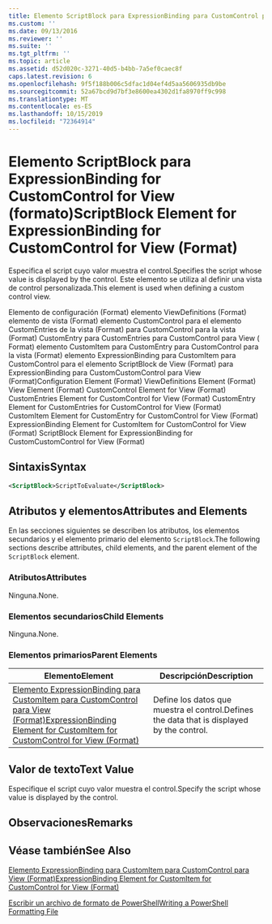 ```yaml
---
title: Elemento ScriptBlock para ExpressionBinding para CustomControl para View (Format) | Microsoft Docs
ms.custom: ''
ms.date: 09/13/2016
ms.reviewer: ''
ms.suite: ''
ms.tgt_pltfrm: ''
ms.topic: article
ms.assetid: d52d020c-3271-40d5-b4bb-7a5ef0caec8f
caps.latest.revision: 6
ms.openlocfilehash: 9f5f188b006c5dfac1d04ef4d5aa5606935db9be
ms.sourcegitcommit: 52a67bcd9d7bf3e8600ea4302d1fa8970ff9c998
ms.translationtype: MT
ms.contentlocale: es-ES
ms.lasthandoff: 10/15/2019
ms.locfileid: "72364914"
---
```

# <a name="scriptblock-element-for-expressionbinding-for-customcontrol-for-view-format"></a><span data-ttu-id="94128-102">Elemento ScriptBlock para ExpressionBinding for CustomControl for View (formato)</span><span class="sxs-lookup"><span data-stu-id="94128-102">ScriptBlock Element for ExpressionBinding for CustomControl for View (Format)</span></span>

<span data-ttu-id="94128-103">Especifica el script cuyo valor muestra el control.</span><span class="sxs-lookup"><span data-stu-id="94128-103">Specifies the script whose value is displayed by the control.</span></span> <span data-ttu-id="94128-104">Este elemento se utiliza al definir una vista de control personalizada.</span><span class="sxs-lookup"><span data-stu-id="94128-104">This element is used when defining a custom control view.</span></span>

<span data-ttu-id="94128-105">Elemento de configuración (Format) elemento ViewDefinitions (Format) elemento de vista (Format) elemento CustomControl para el elemento CustomEntries de la vista (Format) para CustomControl para la vista (Format) CustomEntry para CustomEntries para CustomControl para View ( Format) elemento CustomItem para CustomEntry para CustomControl para la vista (Format) elemento ExpressionBinding para CustomItem para CustomControl para el elemento ScriptBlock de View (Format) para ExpressionBinding para CustomCustomControl para View (Format)</span><span class="sxs-lookup"><span data-stu-id="94128-105">Configuration Element (Format) ViewDefinitions Element (Format) View Element (Format) CustomControl Element for View (Format) CustomEntries Element for CustomControl for View (Format) CustomEntry Element for CustomEntries for CustomControl for View (Format) CustomItem Element for CustomEntry for CustomControl for View (Format) ExpressionBinding Element for CustomItem for CustomControl for View (Format) ScriptBlock Element for ExpressionBinding for CustomCustomControl for View (Format)</span></span>

## <a name="syntax"></a><span data-ttu-id="94128-106">Sintaxis</span><span class="sxs-lookup"><span data-stu-id="94128-106">Syntax</span></span>

```xml
<ScriptBlock>ScriptToEvaluate</ScriptBlock>
```

## <a name="attributes-and-elements"></a><span data-ttu-id="94128-107">Atributos y elementos</span><span class="sxs-lookup"><span data-stu-id="94128-107">Attributes and Elements</span></span>

<span data-ttu-id="94128-108">En las secciones siguientes se describen los atributos, los elementos secundarios y el elemento primario del elemento `ScriptBlock`.</span><span class="sxs-lookup"><span data-stu-id="94128-108">The following sections describe attributes, child elements, and the parent element of the `ScriptBlock` element.</span></span>

### <a name="attributes"></a><span data-ttu-id="94128-109">Atributos</span><span class="sxs-lookup"><span data-stu-id="94128-109">Attributes</span></span>

<span data-ttu-id="94128-110">Ninguna.</span><span class="sxs-lookup"><span data-stu-id="94128-110">None.</span></span>

### <a name="child-elements"></a><span data-ttu-id="94128-111">Elementos secundarios</span><span class="sxs-lookup"><span data-stu-id="94128-111">Child Elements</span></span>

<span data-ttu-id="94128-112">Ninguna.</span><span class="sxs-lookup"><span data-stu-id="94128-112">None.</span></span>

### <a name="parent-elements"></a><span data-ttu-id="94128-113">Elementos primarios</span><span class="sxs-lookup"><span data-stu-id="94128-113">Parent Elements</span></span>

|<span data-ttu-id="94128-114">Elemento</span><span class="sxs-lookup"><span data-stu-id="94128-114">Element</span></span>|<span data-ttu-id="94128-115">Descripción</span><span class="sxs-lookup"><span data-stu-id="94128-115">Description</span></span>|
|-------------|-----------------|
|[<span data-ttu-id="94128-116">Elemento ExpressionBinding para CustomItem para CustomControl para View (Format)</span><span class="sxs-lookup"><span data-stu-id="94128-116">ExpressionBinding Element for CustomItem for CustomControl for View (Format)</span></span>](./expressionbinding-element-for-customitem-for-customcontrol-for-view-format.md)|<span data-ttu-id="94128-117">Define los datos que muestra el control.</span><span class="sxs-lookup"><span data-stu-id="94128-117">Defines the data that is displayed by the control.</span></span>|

## <a name="text-value"></a><span data-ttu-id="94128-118">Valor de texto</span><span class="sxs-lookup"><span data-stu-id="94128-118">Text Value</span></span>

<span data-ttu-id="94128-119">Especifique el script cuyo valor muestra el control.</span><span class="sxs-lookup"><span data-stu-id="94128-119">Specify the script whose value is displayed by the control.</span></span>

## <a name="remarks"></a><span data-ttu-id="94128-120">Observaciones</span><span class="sxs-lookup"><span data-stu-id="94128-120">Remarks</span></span>

## <a name="see-also"></a><span data-ttu-id="94128-121">Véase también</span><span class="sxs-lookup"><span data-stu-id="94128-121">See Also</span></span>

[<span data-ttu-id="94128-122">Elemento ExpressionBinding para CustomItem para CustomControl para View (Format)</span><span class="sxs-lookup"><span data-stu-id="94128-122">ExpressionBinding Element for CustomItem for CustomControl for View (Format)</span></span>](./expressionbinding-element-for-customitem-for-customcontrol-for-view-format.md)

[<span data-ttu-id="94128-123">Escribir un archivo de formato de PowerShell</span><span class="sxs-lookup"><span data-stu-id="94128-123">Writing a PowerShell Formatting File</span></span>](./writing-a-powershell-formatting-file.md)
